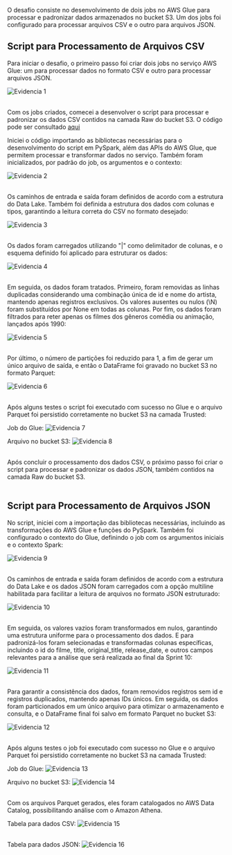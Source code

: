 O desafio consiste no desenvolvimento de dois jobs no AWS Glue para processar e padronizar dados armazenados no bucket S3. Um dos jobs foi configurado para processar arquivos CSV e o outro para arquivos JSON.

## Script para Processamento de Arquivos CSV

Para iniciar o desafio, o primeiro passo foi criar dois jobs no serviço AWS Glue: um para processar dados no formato CSV e outro para processar arquivos JSON.

![Evidencia 1](../evidencias/evidencia_23.webp)<br></br>

Com os jobs criados, comecei a desenvolver o script para processar e padronizar os dados CSV contidos na camada Raw do bucket S3. O código pode ser consultado [aqui](processa_csv.py)

Iniciei o código importando as bibliotecas necessárias para o desenvolvimento do script em PySpark, além das APIs do AWS Glue, que permitem processar e transformar dados no serviço. Também foram inicializados, por padrão do job, os argumentos e o contexto:

![Evidencia 2](../evidencias/evidencia_24.webp)<br></br>

Os caminhos de entrada e saída foram definidos de acordo com a estrutura do Data Lake. Também foi definida a estrutura dos dados com colunas e tipos, garantindo a leitura correta do CSV no formato desejado:

![Evidencia 3](../evidencias/evidencia_25.webp)<br></br>

Os dados foram carregados utilizando "|" como delimitador de colunas, e o esquema definido foi aplicado para estruturar os dados:

![Evidencia 4](../evidencias/evidencia_26.webp)<br></br>

Em seguida, os dados foram tratados. Primeiro, foram removidas as linhas duplicadas considerando uma combinação única de id e nome do artista, mantendo apenas registros exclusivos. Os valores ausentes ou nulos (\N) foram substituídos por None em todas as colunas. Por fim, os dados foram filtrados para reter apenas os filmes dos gêneros comédia ou animação, lançados após 1990:

![Evidencia 5](../evidencias/evidencia_27.webp)<br></br>

Por último, o número de partições foi reduzido para 1, a fim de gerar um único arquivo de saída, e então o DataFrame foi gravado no bucket S3 no formato Parquet:

![Evidencia 6](../evidencias/evidencia_28.webp)<br></br>

Após alguns testes o script foi executado com sucesso no Glue e o arquivo Parquet foi persistido corretamente no bucket S3 na camada Trusted:

Job do Glue:
![Evidencia 7](../evidencias/evidencia_29.webp)

Arquivo no bucket S3:
![Evidencia 8](../evidencias/evidencia_30.webp)<br></br>

Após concluir o processamento dos dados CSV, o próximo passo foi criar o script para processar e padronizar os dados JSON, também contidos na camada Raw do bucket S3.<br></br>

## Script para Processamento de Arquivos JSON

No script, iniciei com a importação das bibliotecas necessárias, incluindo as transformações do AWS Glue e funções do PySpark. Também foi configurado o contexto do Glue, definindo o job com os argumentos iniciais e o contexto Spark:

![Evidencia 9](../evidencias/evidencia_31.webp)<br></br>

Os caminhos de entrada e saída foram definidos de acordo com a estrutura do Data Lake e os dados JSON foram carregados com a opção multiline habilitada para facilitar a leitura de arquivos no formato JSON estruturado:

![Evidencia 10](../evidencias/evidencia_32.webp)<br></br>

Em seguida, os valores vazios foram transformados em nulos, garantindo uma estrutura uniforme para o processamento dos dados. E para padronizá-los foram selecionadas e transformadas colunas específicas, incluindo o id do filme, title, original_title, release_date, e outros campos relevantes para a análise que será realizada ao final da Sprint 10:

![Evidencia 11](../evidencias/evidencia_33.webp)<br></br>

Para garantir a consistência dos dados, foram removidos registros sem id e registros duplicados, mantendo apenas IDs únicos. Em seguida, os dados foram particionados em um único arquivo para otimizar o armazenamento e consulta, e o DataFrame final foi salvo em formato Parquet no bucket S3:

![Evidencia 12](../evidencias/evidencia_34.webp)<br></br>

Após alguns testes o job foi executado com sucesso no Glue e o arquivo Parquet foi persistido corretamente no bucket S3 na camada Trusted:

Job do Glue:
![Evidencia 13](../evidencias/evidencia_35.webp)

Arquivo no bucket S3:
![Evidencia 14](../evidencias/evidencia_36.webp)<br></br>

Com os arquivos Parquet gerados, eles foram catalogados no AWS Data Catalog, possibilitando análise com o Amazon Athena.

Tabela para dados CSV:
![Evidencia 15](../evidencias/evidencia_37.webp)<br></br>

Tabela para dados JSON:
![Evidencia 16](../evidencias/evidencia_38.webp)<br></br>


